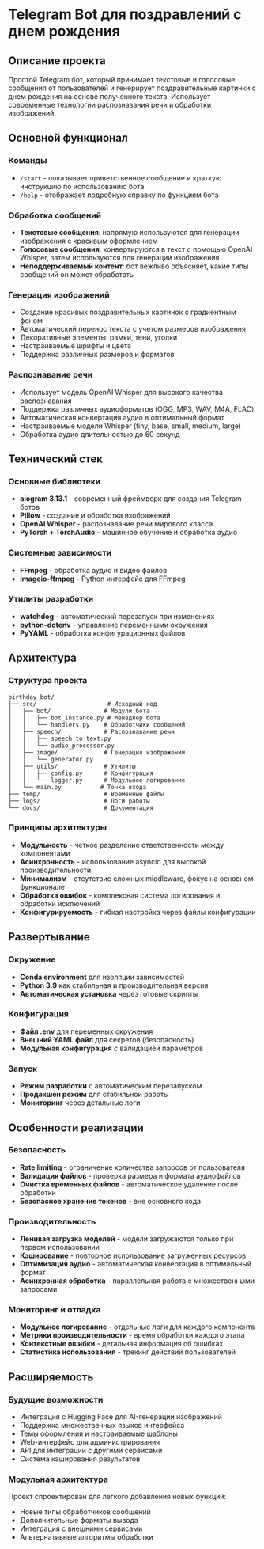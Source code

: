 # Telegram Bot для поздравлений с днем рождения

## Описание проекта
Простой Telegram бот, который принимает текстовые и голосовые сообщения от пользователей и генерирует поздравительные картинки с днем рождения на основе полученного текста. Использует современные технологии распознавания речи и обработки изображений.

## Основной функционал

### Команды
- `/start` - показывает приветственное сообщение и краткую инструкцию по использованию бота
- `/help` - отображает подробную справку по функциям бота

### Обработка сообщений
- **Текстовые сообщения**: напрямую используются для генерации изображения с красивым оформлением
- **Голосовые сообщения**: конвертируются в текст с помощью OpenAI Whisper, затем используются для генерации изображения
- **Неподдерживаемый контент**: бот вежливо объясняет, какие типы сообщений он может обработать

### Генерация изображений
- Создание красивых поздравительных картинок с градиентным фоном
- Автоматический перенос текста с учетом размеров изображения
- Декоративные элементы: рамки, тени, уголки
- Настраиваемые шрифты и цвета
- Поддержка различных размеров и форматов

### Распознавание речи
- Использует модель OpenAI Whisper для высокого качества распознавания
- Поддержка различных аудиоформатов (OGG, MP3, WAV, M4A, FLAC)
- Автоматическая конвертация аудио в оптимальный формат
- Настраиваемые модели Whisper (tiny, base, small, medium, large)
- Обработка аудио длительностью до 60 секунд

## Технический стек

### Основные библиотеки
- **aiogram 3.13.1** - современный фреймворк для создания Telegram ботов
- **Pillow** - создание и обработка изображений
- **OpenAI Whisper** - распознавание речи мирового класса
- **PyTorch + TorchAudio** - машинное обучение и обработка аудио

### Системные зависимости
- **FFmpeg** - обработка аудио и видео файлов
- **imageio-ffmpeg** - Python интерфейс для FFmpeg

### Утилиты разработки
- **watchdog** - автоматический перезапуск при изменениях
- **python-dotenv** - управление переменными окружения
- **PyYAML** - обработка конфигурационных файлов

## Архитектура

### Структура проекта
```
birthday_bot/
├── src/                    # Исходный код
│   ├── bot/               # Модули бота
│   │   ├── bot_instance.py # Менеджер бота
│   │   └── handlers.py    # Обработчики сообщений
│   ├── speech/            # Распознавание речи
│   │   ├── speech_to_text.py
│   │   └── audio_processor.py
│   ├── image/             # Генерация изображений
│   │   └── generator.py
│   ├── utils/             # Утилиты
│   │   ├── config.py      # Конфигурация
│   │   └── logger.py      # Модульное логирование
│   └── main.py           # Точка входа
├── temp/                  # Временные файлы
├── logs/                  # Логи работы
└── docs/                  # Документация
```

### Принципы архитектуры
- **Модульность** - четкое разделение ответственности между компонентами
- **Асинхронность** - использование asyncio для высокой производительности
- **Минимализм** - отсутствие сложных middleware, фокус на основном функционале
- **Обработка ошибок** - комплексная система логирования и обработки исключений
- **Конфигурируемость** - гибкая настройка через файлы конфигурации

## Развертывание

### Окружение
- **Conda environment** для изоляции зависимостей
- **Python 3.9** как стабильная и производительная версия
- **Автоматическая установка** через готовые скрипты

### Конфигурация
- **Файл .env** для переменных окружения
- **Внешний YAML файл** для секретов (безопасность)
- **Модульная конфигурация** с валидацией параметров

### Запуск
- **Режим разработки** с автоматическим перезапуском
- **Продакшен режим** для стабильной работы
- **Мониторинг** через детальные логи

## Особенности реализации

### Безопасность
- **Rate limiting** - ограничение количества запросов от пользователя
- **Валидация файлов** - проверка размера и формата аудиофайлов
- **Очистка временных файлов** - автоматическое удаление после обработки
- **Безопасное хранение токенов** - вне основного кода

### Производительность
- **Ленивая загрузка моделей** - модели загружаются только при первом использовании
- **Кэширование** - повторное использование загруженных ресурсов
- **Оптимизация аудио** - автоматическая конвертация в оптимальный формат
- **Асинхронная обработка** - параллельная работа с множественными запросами

### Мониторинг и отладка
- **Модульное логирование** - отдельные логи для каждого компонента
- **Метрики производительности** - время обработки каждого этапа
- **Контекстные ошибки** - детальная информация об ошибках
- **Статистика использования** - трекинг действий пользователей

## Расширяемость

### Будущие возможности
- Интеграция с Hugging Face для AI-генерации изображений
- Поддержка множественных языков интерфейса
- Темы оформления и настраиваемые шаблоны
- Web-интерфейс для администрирования
- API для интеграции с другими сервисами
- Система кэширования результатов

### Модульная архитектура
Проект спроектирован для легкого добавления новых функций:
- Новые типы обработчиков сообщений
- Дополнительные форматы вывода
- Интеграция с внешними сервисами
- Альтернативные алгоритмы обработки
